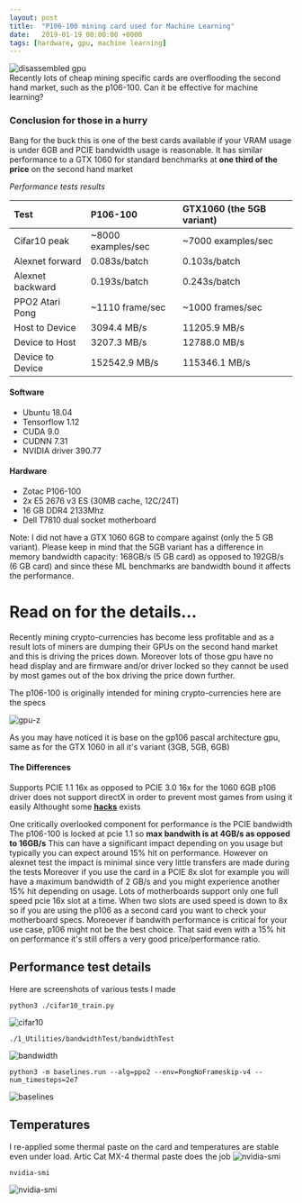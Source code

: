 ```yaml
---
layout: post
title:  "P106-100 mining card used for Machine Learning"
date:   2019-01-19 00:00:00 +0000
tags: [hardware, gpu, machine learning]
---
```


![disassembled gpu](/assets/p106/disassembled_gpu.jpg) <br>
Recently lots of cheap mining specific cards are overflooding the second hand market, such as the p106-100. Can it be effective for machine learning?


### Conclusion for those in a hurry
Bang for the buck this is one of the best cards available if your VRAM usage is under 6GB and PCIE bandwidth usage is reasonable. It has similar performance to a GTX 1060 for standard benchmarks at **one third of the price** on the second hand market

_Performance tests results_

| Test        	   | P106-100           | GTX1060 (the 5GB variant) |
|:-----------------|:-------------------|:--------------------------|
| Cifar10 peak     | ~8000 examples/sec | ~7000 examples/sec        |
| Alexnet forward  | 0.083s/batch	    | 0.103s/batch              |
| Alexnet backward | 0.193s/batch       | 0.243s/batch              |
| PPO2 Atari Pong  | ~1110 frame/sec    | ~1000 frames/sec          |
| Host to Device   | 3094.4 MB/s        | 11205.9 MB/s              |  
| Device to Host   | 3207.3 MB/s        | 12788.0 MB/s              |
| Device to Device | 152542.9 MB/s      | 115346.1 MB/s             |           


#### Software
*	Ubuntu 18.04
*	Tensorflow 1.12
*	CUDA 9.0
*	CUDNN 7.31
*	NVIDIA driver 390.77

#### Hardware
*	Zotac P106-100
*	2x E5 2676 v3 ES (30MB cache, 12C/24T)
*	16 GB DDR4 2133Mhz
*	Dell T7810 dual socket motherboard


Note:
I did not have a GTX 1060 6GB to compare against (only the 5 GB variant). Please keep in mind that the 5GB variant has a difference in memory bandwidth capacity: 168GB/s (5 GB card) as opposed to 192GB/s (6 GB card) and since these ML benchmarks are bandwidth bound it affects the performance.


# Read on for the details...

Recently mining crypto-currencies has become less profitable and as a result lots of miners are dumping their GPUs on the second hand market and this is driving the prices down. Moreover lots of those gpu have no head display and are firmware and/or driver locked so they cannot be used by most games out of the box driving the price down further.

The p106-100 is originally intended for mining crypto-currencies here are the specs

![gpu-z](/assets/p106/p106_gpuz.gif)

As you may have noticed it is base on the gp106 pascal architecture gpu, same as for the GTX 1060 in all it's variant (3GB, 5GB, 6GB)


#### The Differences
Supports PCIE 1.1 16x as opposed to PCIE 3.0 16x for the 1060 6GB
p106 driver does not support directX in order to prevent most games from using it easily
Althought some [__hacks__](https://linustechtips.com/main/topic/1001580-p106-now-support-directx-not-official/) exists

One critically overlooked component for performance is the PCIE bandwidth
The p106-100 is locked at pcie 1.1 so **max bandwith is at 4GB/s as opposed to 16GB/s**
This can have a significant impact depending on you usage but typically you can expect around 15% hit on performance.
However on alexnet test the impact is minimal since very little transfers are made during the tests
Moreover if you use the card in a PCIE 8x slot for example you will have a maximum bandwidth of 2 GB/s and you might experience another 15% hit depending on usage.
Lots of motherboards support only one full speed pcie 16x slot at a time. When two slots are used speed is down to 8x so if you are using the p106 as a second card you want to check your motherboard specs.
Moreoever if bandwith performance is critical for your use case, p106 might not be the best choice. That said even with a 15% hit on performance it's still offers a very good price/performance ratio.



## Performance test details
Here are screenshots of various tests I made

```
python3 ./cifar10_train.py
```
![cifar10](/assets/p106/cifar10.png)

```
./1_Utilities/bandwidthTest/bandwidthTest
```
![bandwidth](/assets/p106/bandwith_test.png)

```
python3 -m baselines.run --alg=ppo2 --env=PongNoFrameskip-v4 --num_timesteps=2e7
```
![baselines](/assets/p106/baselines.png)


## Temperatures
I re-applied some thermal paste on the card and temperatures are stable even under load.
Artic Cat MX-4 thermal paste does the job
![nvidia-smi](/assets/p106/thermal_paste.jpg)

```
nvidia-smi
```
![nvidia-smi](/assets/p106/nvidia_smi.png)



